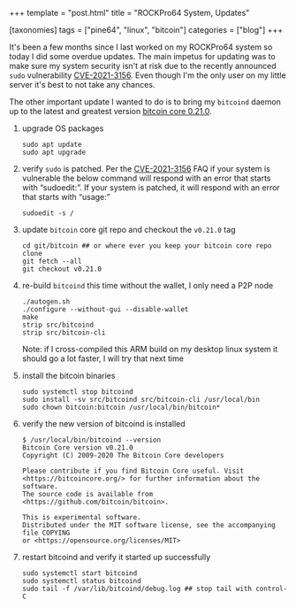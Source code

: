 +++
template = "post.html"
title = "ROCKPro64 System, Updates"

[taxonomies]
tags = ["pine64", "linux", "bitcoin"]
categories = ["blog"]
+++

It's been a few months since I last worked on my ROCKPro64 system so today I did some overdue 
updates. The main impetus for updating was to make sure my system security isn't at risk due to 
the recently announced `sudo` vulnerability [CVE-2021-3156]. Even though I'm the only user on my 
little server it's best to not take any chances. 

The other important update I wanted to do is to bring my `bitcoind` daemon up to the latest and 
greatest version [bitcoin core 0.21.0].

[CVE-2021-3156]: https://blog.qualys.com/vulnerabilities-research/2021/01/26/cve-2021-3156-heap-based-buffer-overflow-in-sudo-baron-samedit
[bitcoin core 0.21.0]: https://bitcoin.org/en/release/v0.21.0  

1. upgrade OS packages

   ```shell
   sudo apt update
   sudo apt upgrade
   ```
   
1. verify `sudo` is patched. Per the [CVE-2021-3156] FAQ if your system is vulnerable the below 
   command will respond with an error that starts with “sudoedit:”. If your system is patched, it 
   will respond with an error that starts with “usage:”

   ```shell
   sudoedit -s / 
   ```

1. update `bitcoin` core git repo and checkout the `v0.21.0` tag

   ```shell
   cd git/bitcoin ## or where ever you keep your bitcoin core repo clone
   git fetch --all
   git checkout v0.21.0
   ```     
   
1. re-build `bitcoind` this time without the wallet, I only need a P2P node

   ```shell
   ./autogen.sh
   ./configure --without-gui --disable-wallet 
   make
   strip src/bitcoind
   strip src/bitcoin-cli
   ```
   
   Note: if I cross-compiled this ARM build on my desktop linux system it should go a lot faster,
   I will try that next time

1. install the bitcoin binaries

   ```shell
   sudo systemctl stop bitcoind
   sudo install -sv src/bitcoind src/bitcoin-cli /usr/local/bin
   sudo chown bitcoin:bitcoin /usr/local/bin/bitcoin*
   ```

1. verify the new version of bitcoind is installed
   
   ```shell
   $ /usr/local/bin/bitcoind --version
   Bitcoin Core version v0.21.0
   Copyright (C) 2009-2020 The Bitcoin Core developers
   
   Please contribute if you find Bitcoin Core useful. Visit
   <https://bitcoincore.org/> for further information about the software.
   The source code is available from <https://github.com/bitcoin/bitcoin>.
   
   This is experimental software.
   Distributed under the MIT software license, see the accompanying file COPYING
   or <https://opensource.org/licenses/MIT>
   ```
   
1. restart bitcoind and verify it started up successfully 

   ```shell
   sudo systemctl start bitcoind
   sudo systemctl status bitcoind
   sudo tail -f /var/lib/bitcoind/debug.log ## stop tail with control-C
   ```